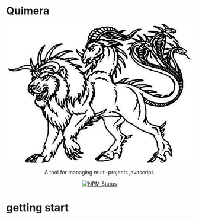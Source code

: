 



<p align="center">
    <h1>Quimera</h1>
</p>

![Quimera Monorepo](quimera.jpg)


<p align="center">
  A tool for managing multi-projects javascript.
</p>

<p align="center">
  <a href="https://www.npmjs.com/package/quimera">
  <img alt="NPM Status" src="https://img.shields.io/npm/v/quimera.svg?style=flat"></a>
</p>

# getting start